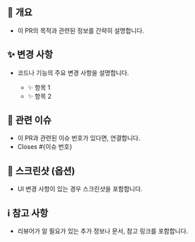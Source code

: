 ## 📝 개요

- 이 PR의 목적과 관련된 정보를 간략히 설명합니다.

## ✨ 변경 사항

- 코드나 기능의 주요 변경 사항을 설명합니다.

  - ✨ 항목 1
  - ✨ 항목 2

## 🔗 관련 이슈

- 이 PR과 관련된 이슈 번호가 있다면, 연결합니다.
- Closes #{이슈 번호}

## 📸 스크린샷 (옵션)

- UI 변경 사항이 있는 경우 스크린샷을 포함합니다.

## ℹ️ 참고 사항

- 리뷰어가 알 필요가 있는 추가 정보나 문서, 참고 링크를 포함합니다.
